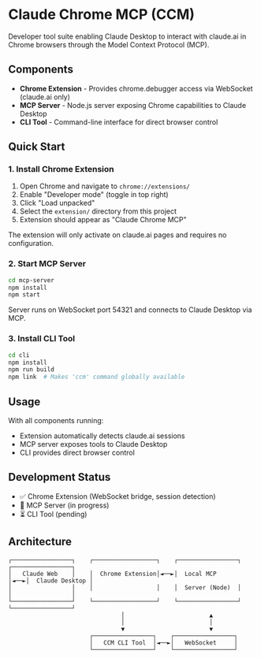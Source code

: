 # Claude Chrome MCP (CCM)

Developer tool suite enabling Claude Desktop to interact with claude.ai in Chrome browsers through the Model Context Protocol (MCP).

## Components

- **Chrome Extension** - Provides chrome.debugger access via WebSocket (claude.ai only)
- **MCP Server** - Node.js server exposing Chrome capabilities to Claude Desktop  
- **CLI Tool** - Command-line interface for direct browser control

## Quick Start

### 1. Install Chrome Extension

1. Open Chrome and navigate to `chrome://extensions/`
2. Enable "Developer mode" (toggle in top right)
3. Click "Load unpacked"
4. Select the `extension/` directory from this project
5. Extension should appear as "Claude Chrome MCP"

The extension will only activate on claude.ai pages and requires no configuration.

### 2. Start MCP Server

```bash
cd mcp-server
npm install
npm start
```

Server runs on WebSocket port 54321 and connects to Claude Desktop via MCP.

### 3. Install CLI Tool

```bash
cd cli
npm install
npm run build
npm link  # Makes 'ccm' command globally available
```

## Usage

With all components running:
- Extension automatically detects claude.ai sessions
- MCP server exposes tools to Claude Desktop
- CLI provides direct browser control

## Development Status

- ✅ Chrome Extension (WebSocket bridge, session detection)
- 🚧 MCP Server (in progress)
- ⏳ CLI Tool (pending)

## Architecture

```
┌─────────────────┐    ┌──────────────────┐    ┌─────────────────┐    ┌─────────────────┐
│   Claude Web    │    │  Chrome Extension│◄──►│  Local MCP      │◄──►│  Claude Desktop │
│                 │    │                  │    │  Server (Node)  │    │                 │
└─────────────────┘    └──────────────────┘    └─────────────────┘    └─────────────────┘
                                │                        ▲
                                │                        │
                                ▼                        ▼
                       ┌─────────────────┐    ┌─────────────────┐
                       │   CCM CLI Tool  │◄──►│   WebSocket     │
                       └─────────────────┘    └─────────────────┘
```